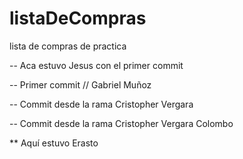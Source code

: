# listaDeCompras
lista de compras de practica

-- Aca estuvo Jesus con el primer commit

-- Primer commit // Gabriel Muñoz

-- Commit desde la rama Cristopher Vergara


-- Commit desde la rama Cristopher Vergara Colombo 


** Aquí estuvo Erasto
